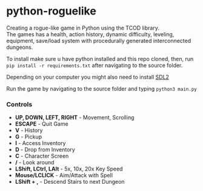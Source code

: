 # python-roguelike
Creating a rogue-like game in Python using the TCOD library. <br>
The games has a health, action history, dynamic difficulty, leveling, equipment, save/load system with procedurally generated interconnected dungeons.

To install make sure u have python installed and this repo cloned, then, run ```pip install -r requirements.txt``` after navigating to the source folder.

Depending on your computer you might also need to install [SDL2](https://wiki.libsdl.org/SDL2/Installation)

Run the game by navigating to the source folder and typing ```python3 main.py```

### Controls

* **UP, DOWN, LEFT, RIGHT** - Movement, Scrolling
* **ESCAPE** - Quit Game
* **V** - History
* **G** - Pickup
* **I** - Access Inventory
* **D** - Drop from Inventory
* **C** - Character Screen
* **/** - Look around
* **LShift, LCtrl, LAlt** - 5x, 10x, 20x Key Speed
* **Mouse/LCLICK** - Aim/Attack with Spell
* **LShift + ,** - Descend Stairs to next Dungeon

